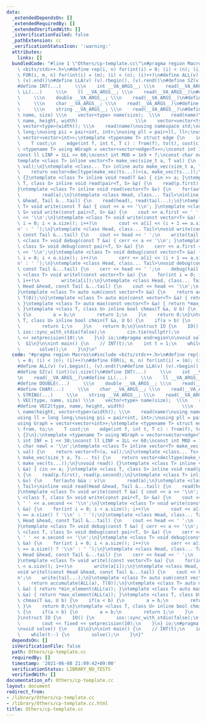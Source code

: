 ```yaml
---
data:
  _extendedDependsOn: []
  _extendedRequiredBy: []
  _extendedVerifiedWith: []
  _isVerificationFailed: false
  _pathExtension: cc
  _verificationStatusIcon: ':warning:'
  attributes:
    links: []
  bundledCode: "#line 1 \"Others/cp-template.cc\"\n#pragma region Macros\n#include\
    \ <bits/stdc++.h>\n#define rep(i, n) for(int(i) = 0; (i) < (n); (i)++)\n#define\
    \ FOR(i, m, n) for(int(i) = (m); (i) < (n); (i)++)\n#define ALL(v) (v).begin(),\
    \ (v).end()\n#define LLA(v) (v).rbegin(), (v).rend()\n#define SZ(v) (int)(v).size()\n\
    #define INT(...)     \\\n    int __VA_ARGS__; \\\n    read(__VA_ARGS__)\n#define\
    \ LL(...)     \\\n    ll __VA_ARGS__; \\\n    read(__VA_ARGS__)\n#define DOUBLE(...)\
    \     \\\n    double __VA_ARGS__; \\\n    read(__VA_ARGS__)\n#define CHAR(...)\
    \     \\\n    char __VA_ARGS__; \\\n    read(__VA_ARGS__)\n#define STRING(...)\
    \     \\\n    string __VA_ARGS__; \\\n    read(__VA_ARGS__)\n#define VEC(type,\
    \ name, size) \\\n    vector<type> name(size);  \\\n    read(name)\n#define VEC2(type,\
    \ name, height, width)                     \\\n    vector<vector<type>> name(height,\
    \ vector<type>(width)); \\\n    read(name)\nusing namespace std;\nusing ll = long\
    \ long;\nusing pii = pair<int, int>;\nusing pll = pair<ll, ll>;\nusing Graph =\
    \ vector<vector<int>>;\ntemplate <typename T> struct edge {\n    int from, to;\n\
    \    T cost;\n    edge(int f, int t, T c) : from(f), to(t), cost(c) {}\n};\ntemplate\
    \ <typename T> using WGraph = vector<vector<edge<T>>>;\nconst int INF = 1 << 30;\n\
    const ll LINF = 1LL << 60;\nconst int MOD = 1e9 + 7;\nconst char newl = '\\n';\n\
    template <class T> inline vector<T> make_vec(size_t a, T val) {\n    return vector<T>(a,\
    \ val);\n}\ntemplate <class... Ts> inline auto make_vec(size_t a, Ts... ts) {\n\
    \    return vector<decltype(make_vec(ts...))>(a, make_vec(ts...));\n}\nvoid read()\
    \ {}\ntemplate <class T> inline void read(T &a) { cin >> a; }\ntemplate <class\
    \ T, class S> inline void read(pair<T, S> &p) {\n    read(p.first), read(p.second);\n\
    }\ntemplate <class T> inline void read(vector<T> &v) {\n    for(auto &&a : v)\n\
    \        read(a);\n}\ntemplate <class Head, class... Tail>\ninline void read(Head\
    \ &head, Tail &...tail) {\n    read(head), read(tail...);\n}\ntemplate <class\
    \ T> void write(const T &a) { cout << a << '\\n'; }\ntemplate <class T, class\
    \ S> void write(const pair<T, S> &a) {\n    cout << a.first << ' ' << a.second\
    \ << '\\n';\n}\ntemplate <class T> void write(const vector<T> &a) {\n    for(int\
    \ i = 0; i < a.size(); i++)\n        cout << a[i] << (i + 1 == a.size() ? '\\\
    n' : ' ');\n}\ntemplate <class Head, class... Tail>\nvoid write(const Head &head,\
    \ const Tail &...tail) {\n    cout << head << ' ';\n    write(tail...);\n}\ntemplate\
    \ <class T> void debug(const T &a) { cerr << a << '\\n'; }\ntemplate <class T,\
    \ class S> void debug(const pair<T, S> &a) {\n    cerr << a.first << ' ' << a.second\
    \ << '\\n';\n}\ntemplate <class T> void debug(const vector<T> &a) {\n    for(int\
    \ i = 0; i < a.size(); i++)\n        cerr << a[i] << (i + 1 == a.size() ? '\\\
    n' : ' ');\n}\ntemplate <class Head, class... Tail>\nvoid debug(const Head &head,\
    \ const Tail &...tail) {\n    cerr << head << ' ';\n    debug(tail...);\n}\ntemplate\
    \ <class T> void writel(const vector<T> &a) {\n    for(int i = 0; i < a.size();\
    \ i++)\n        write(a[i]);\n}\ntemplate <class Head, class... Tail>\nvoid writel(const\
    \ Head &head, const Tail &...tail) {\n    cout << head << '\\n';\n    write(tail...);\n\
    }\ntemplate <class T> auto sum(const vector<T> &a) {\n    return accumulate(ALL(a),\
    \ T(0));\n}\ntemplate <class T> auto min(const vector<T> &a) { return *min_element(ALL(a));\
    \ }\ntemplate <class T> auto max(const vector<T> &a) { return *max_element(ALL(a));\
    \ }\ntemplate <class T, class U> inline bool chmax(T &a, U b) {\n    if(a < b)\
    \ {\n        a = b;\n        return 1;\n    }\n    return 0;\n}\ntemplate <class\
    \ T, class U> inline bool chmin(T &a, U b) {\n    if(a > b) {\n        a = b;\n\
    \        return 1;\n    }\n    return 0;\n}\nstruct IO {\n    IO() {\n       \
    \ ios::sync_with_stdio(false);\n        cin.tie(nullptr);\n        cout << fixed\
    \ << setprecision(10);\n    }\n} io;\n#pragma endregion\n\nvoid solve() {\n  \
    \  $1\n}\n\nint main() {\n    // INT(t);\n    int t = 1;\n    while(t--) {\n \
    \       solve();\n    }\n}\n"
  code: "#pragma region Macros\n#include <bits/stdc++.h>\n#define rep(i, n) for(int(i)\
    \ = 0; (i) < (n); (i)++)\n#define FOR(i, m, n) for(int(i) = (m); (i) < (n); (i)++)\n\
    #define ALL(v) (v).begin(), (v).end()\n#define LLA(v) (v).rbegin(), (v).rend()\n\
    #define SZ(v) (int)(v).size()\n#define INT(...)     \\\n    int __VA_ARGS__; \\\
    \n    read(__VA_ARGS__)\n#define LL(...)     \\\n    ll __VA_ARGS__; \\\n    read(__VA_ARGS__)\n\
    #define DOUBLE(...)     \\\n    double __VA_ARGS__; \\\n    read(__VA_ARGS__)\n\
    #define CHAR(...)     \\\n    char __VA_ARGS__; \\\n    read(__VA_ARGS__)\n#define\
    \ STRING(...)     \\\n    string __VA_ARGS__; \\\n    read(__VA_ARGS__)\n#define\
    \ VEC(type, name, size) \\\n    vector<type> name(size);  \\\n    read(name)\n\
    #define VEC2(type, name, height, width)                     \\\n    vector<vector<type>>\
    \ name(height, vector<type>(width)); \\\n    read(name)\nusing namespace std;\n\
    using ll = long long;\nusing pii = pair<int, int>;\nusing pll = pair<ll, ll>;\n\
    using Graph = vector<vector<int>>;\ntemplate <typename T> struct edge {\n    int\
    \ from, to;\n    T cost;\n    edge(int f, int t, T c) : from(f), to(t), cost(c)\
    \ {}\n};\ntemplate <typename T> using WGraph = vector<vector<edge<T>>>;\nconst\
    \ int INF = 1 << 30;\nconst ll LINF = 1LL << 60;\nconst int MOD = 1e9 + 7;\nconst\
    \ char newl = '\\n';\ntemplate <class T> inline vector<T> make_vec(size_t a, T\
    \ val) {\n    return vector<T>(a, val);\n}\ntemplate <class... Ts> inline auto\
    \ make_vec(size_t a, Ts... ts) {\n    return vector<decltype(make_vec(ts...))>(a,\
    \ make_vec(ts...));\n}\nvoid read() {}\ntemplate <class T> inline void read(T\
    \ &a) { cin >> a; }\ntemplate <class T, class S> inline void read(pair<T, S> &p)\
    \ {\n    read(p.first), read(p.second);\n}\ntemplate <class T> inline void read(vector<T>\
    \ &v) {\n    for(auto &&a : v)\n        read(a);\n}\ntemplate <class Head, class...\
    \ Tail>\ninline void read(Head &head, Tail &...tail) {\n    read(head), read(tail...);\n\
    }\ntemplate <class T> void write(const T &a) { cout << a << '\\n'; }\ntemplate\
    \ <class T, class S> void write(const pair<T, S> &a) {\n    cout << a.first <<\
    \ ' ' << a.second << '\\n';\n}\ntemplate <class T> void write(const vector<T>\
    \ &a) {\n    for(int i = 0; i < a.size(); i++)\n        cout << a[i] << (i + 1\
    \ == a.size() ? '\\n' : ' ');\n}\ntemplate <class Head, class... Tail>\nvoid write(const\
    \ Head &head, const Tail &...tail) {\n    cout << head << ' ';\n    write(tail...);\n\
    }\ntemplate <class T> void debug(const T &a) { cerr << a << '\\n'; }\ntemplate\
    \ <class T, class S> void debug(const pair<T, S> &a) {\n    cerr << a.first <<\
    \ ' ' << a.second << '\\n';\n}\ntemplate <class T> void debug(const vector<T>\
    \ &a) {\n    for(int i = 0; i < a.size(); i++)\n        cerr << a[i] << (i + 1\
    \ == a.size() ? '\\n' : ' ');\n}\ntemplate <class Head, class... Tail>\nvoid debug(const\
    \ Head &head, const Tail &...tail) {\n    cerr << head << ' ';\n    debug(tail...);\n\
    }\ntemplate <class T> void writel(const vector<T> &a) {\n    for(int i = 0; i\
    \ < a.size(); i++)\n        write(a[i]);\n}\ntemplate <class Head, class... Tail>\n\
    void writel(const Head &head, const Tail &...tail) {\n    cout << head << '\\\
    n';\n    write(tail...);\n}\ntemplate <class T> auto sum(const vector<T> &a) {\n\
    \    return accumulate(ALL(a), T(0));\n}\ntemplate <class T> auto min(const vector<T>\
    \ &a) { return *min_element(ALL(a)); }\ntemplate <class T> auto max(const vector<T>\
    \ &a) { return *max_element(ALL(a)); }\ntemplate <class T, class U> inline bool\
    \ chmax(T &a, U b) {\n    if(a < b) {\n        a = b;\n        return 1;\n   \
    \ }\n    return 0;\n}\ntemplate <class T, class U> inline bool chmin(T &a, U b)\
    \ {\n    if(a > b) {\n        a = b;\n        return 1;\n    }\n    return 0;\n\
    }\nstruct IO {\n    IO() {\n        ios::sync_with_stdio(false);\n        cin.tie(nullptr);\n\
    \        cout << fixed << setprecision(10);\n    }\n} io;\n#pragma endregion\n\
    \nvoid solve() {\n    $1\n}\n\nint main() {\n    // INT(t);\n    int t = 1;\n\
    \    while(t--) {\n        solve();\n    }\n}"
  dependsOn: []
  isVerificationFile: false
  path: Others/cp-template.cc
  requiredBy: []
  timestamp: '2021-06-08 21:09:42+09:00'
  verificationStatus: LIBRARY_NO_TESTS
  verifiedWith: []
documentation_of: Others/cp-template.cc
layout: document
redirect_from:
- /library/Others/cp-template.cc
- /library/Others/cp-template.cc.html
title: Others/cp-template.cc
---
```

